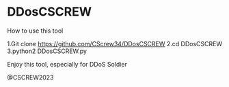 # DDosCSCREW

How to use this tool

1.Git clone https://github.com/CScrew34/DDosCSCREW
2.cd DDosCSCREW
3.python2 DDosCSCREW.py

Enjoy this tool, especially for DDoS Soldier

@CSCREW2023
